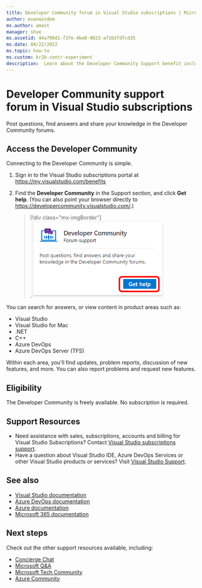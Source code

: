 ```yaml
---
title: Developer Community forum in Visual Studio subscriptions | Microsoft Docs
author: evanwindom
ms.author: amast
manager: shve
ms.assetid: 44a790d1-f37e-4be0-9023-af1b3fdfcd35
ms.date: 04/22/2022
ms.topic: how-to
ms.custom: kr2b-contr-experiment
description:  Learn about the Developer Community Support benefit included in selected Visual Studio subscriptions.
---
```


# Developer Community support forum in Visual Studio subscriptions
Post questions, find answers and share your knowledge in the Developer Community forums.

## Access the Developer Community
Connecting to the Developer Community is simple.
1. Sign in to the Visual Studio subscriptions portal at <https://my.visualstudio.com/benefits>
0. Find the **Developer Community** in the Support section, and click **Get help**.
(You can also point your browser directly to <https://developercommunity.visualstudio.com/>.)

   > [!div class="mx-imgBorder"]
   > ![Developer Community Tile](_img/vs-developer-community/vs-developer-community-tile.png "Click 'Get help' to connect to the Developer Community")

You can search for answers, or view content in product areas such as:
- Visual Studio
- Visual Studio for Mac
- .NET
- C++
- Azure DevOps
- Azure DevOps Server (TFS)

Within each area, you'll find updates, problem reports, discussion of new features, and more. You can also report problems and request new features.  


## Eligibility
The Developer Community is freely available.  No subscription is required. 

## Support Resources
- Need assistance with sales, subscriptions, accounts and billing for Visual Studio Subscriptions?  Contact [Visual Studio subscriptions support](https://my.visualstudio.com/gethelp).
- Have a question about Visual Studio IDE, Azure DevOps Services or other Visual Studio products or services?  Visit [Visual Studio Support](https://visualstudio.microsoft.com/support/).

## See also
- [Visual Studio documentation](/visualstudio/)
- [Azure DevOps documentation](/azure/devops/)
- [Azure documentation](/azure/)
- [Microsoft 365 documentation](/microsoft-365/)

## Next steps
Check out the other support resources available, including:
- [Concierge Chat](vs-concierge-chat.md)
- [Microsoft Q&A](vs-microsoft-qa.md)
- [Microsoft Tech Community](vs-microsoft-tech-community.md)
- [Azure Community](vs-azure-community.md)
